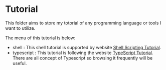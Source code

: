# Tutorial

This folder aims to store my totorial of any programming language or tools I want to utilize.

The menu of this tutorial is below:

- shell : This shell tutorial is supported by website [Shell Scripting Tutorial](https://www.shellscript.sh/).
- typescript : This tutorial is following the website [TypeScript Tutorial](https://www.typescripttutorial.net/). There are all concept of Typescript so browsing it frequently will be useful.